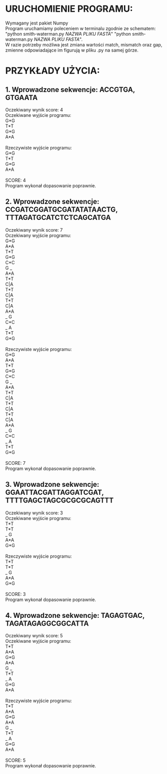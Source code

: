 # URUCHOMIENIE PROGRAMU:

Wymagany jest pakiet Numpy\
Program uruchamiamy poleceniem w terminalu zgodnie ze schematem:
"python smith-waterman.py _NAZWA PLIKU FASTA_"
"python smith-waterman.py _NAZWA PLIKU FASTA_".\
W razie potrzeby możliwa jest zmiana wartości match, mismatch oraz gap, zmienne odpowiadające im figurują w pliku .py na samej górze.

# PRZYKŁADY UŻYCIA:
## 1. Wprowadzone sekwencje: ACCGTGA, GTGAATA
   Oczekiwany wynik score: 4\
   Oczekiwane wyjście programu:\
   G\*G\
   T\*T\
   G\*G\
   A\*A\
\
   Rzeczywiste wyjście programu:\
   G\*G\
   T\*T\
   G\*G\
   A\*A\
\
   SCORE: 4\
   Program wykonał dopasowanie poprawnie.
## 2. Wprowadzone sekwencje: CCGATCGGATGCGATATATAACTG, TTTAGATGCATCTCTCAGCATGA
   Oczekiwany wynik score: 7\
   Oczekiwany wyjście programu:\
   G\*G\
   A\*A\
   T\*T\
   G\*G\
   C\*C\
   G _\
   A\*A\
   T\*T\
   C|A\
   T\*T\
   C|A\
   T\*T\
   C|A\
   A\*A\
   _ G\
   C\*C\
   _ A\
   T\*T\
   G\*G\
\
   Rzeczywiste wyjście programu:\
   G\*G\
   A\*A\
   T\*T\
   G\*G\
   C\*C\
   G _\
   A\*A\
   T\*T\
   C|A\
   T\*T\
   C|A\
   T\*T\
   C|A\
   A\*A\
   _ G\
   C\*C\
   _ A\
   T\*T\
   G\*G\
\
   SCORE: 7\
   Program wykonał dopasowanie poprawnie.
## 3. Wprowadzone sekwencje: GGAATTACGATTAGGATCGAT, TTTTGAGCTAGCGCGCGCAGTTT
   Oczekiwany wynik score: 3\
   Oczekiwane wyjście programu:\
   T\*T\
   T\*T\
   _ G\
   A\*A\
   G\*G\
\
   Rzeczywiste wyjście programu:\
   T\*T\
   T\*T\
   _ G\
   A\*A\
   G\*G\
\
   SCORE: 3\
   Program wykonał dopasowanie poprawnie.
## 4. Wprowadzone sekwencje: TAGAGTGAC, TAGATAGAGGCGGCATTA
   Oczekiwany wynik score: 5\
   Oczekiwane wyjście programu:\
   T\*T\
   A\*A\
   G\*G\
   A\*A\
   G _\
   T\*T\
   _ A\
   G\*G\
   A\*A\
\
   Rzeczywiste wyjście programu:\
   T\*T\
   A\*A\
   G\*G\
   A\*A\
   G _\
   T\*T\
   _ A\
   G\*G\
   A\*A\
\
   SCORE: 5\
   Program wykonał dopasowanie poprawnie.
